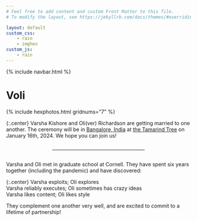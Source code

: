 ```yaml
---
# Feel free to add content and custom Front Matter to this file.
# To modify the layout, see https://jekyllrb.com/docs/themes/#overriding-theme-defaults

layout: default
custom_css:
    - rain
    - imghex
custom_js:
    - rain
---
```

{% include navbar.html %}


<div class="center">
<h1 class="main-title"><span class="varsha">V</span><span class="oli">oli</span></h1>
</div>


<!-- 
Varsha Kishore
and 
Oli(ver) Richardson
are getting married to one another.
The ceremony will be 
in 
[Bangalore, India](https://maps.app.goo.gl/XyncfmUAKSynTgSL7)
at 
[the Tamarind Tree](https://www.thetamarindtree.in/)
on January 16th, 2024.
We hope you can join us!
-->



<!-- <div class="gallery-spacer"></div> -->
<div class="fullpagewidth">
<div class="" style="--hex-spacing:5px; --imgwidth:200px; --imgheight:230px;">
{% include hexphotos.html gridnums="7" %} <!--6,3-->
</div>
</div>
<!-- <div class="small-spacer"></div> -->

<!-- Varsha and Oli met at Cornell... -->
{:.center}
Varsha Kishore
and 
Oli(ver) Richardson
are getting married to one another.
The ceremony will be 
in 
[Bangalore, India](https://maps.app.goo.gl/XyncfmUAKSynTgSL7)
at 
[the Tamarind Tree](https://www.thetamarindtree.in/)
on January 16th, 2024.
We hope you can join us!



<hr style="max-width:50%;margin: 30px auto;">


Varsha and Oli met in graduate school at Cornell. 
They have spent six years together (including the pandemic) and have discovered:

{:.center}
<span class="varsha">Varsha exploits</span>; 
    <span class="oli">Oli explores</span>  
<span class="varsha">Varsha reliably executes</span>;
    <span class="oli">Oli sometimes has crazy ideas</span>  
<span class="varsha">Varsha likes content</span>; 
    <span class="oli">Oli likes style</span>  

They complement one another very well, and are excited to commit to a lifetime of partnership! 


<!-- 
<div class="center">
<div class="nav-item rsvp">
    <a href="https://forms.gle/1KobqjmUYpwjUKuJ7"> RSVP </a>
</div>
</div> -->

